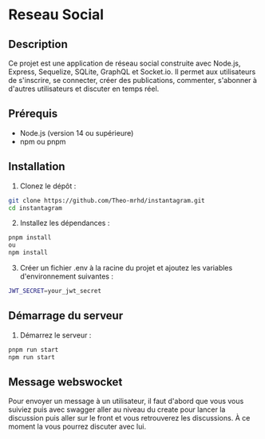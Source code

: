 # Reseau Social

## Description

Ce projet est une application de réseau social construite avec Node.js, Express, Sequelize, SQLite, GraphQL et Socket.io. Il permet aux utilisateurs de s'inscrire, se connecter, créer des publications, commenter, s'abonner à d'autres utilisateurs et discuter en temps réel.

## Prérequis

- Node.js (version 14 ou supérieure)
- npm ou pnpm

## Installation

1. Clonez le dépôt :

```sh
git clone https://github.com/Theo-mrhd/instantagram.git
cd instantagram
```

2. Installez les dépendances :

```sh
pnpm install
ou
npm install
```

3. Créer un fichier .env à la racine du projet et ajoutez les variables d'environnement suivantes :

```sh
JWT_SECRET=your_jwt_secret
```

## Démarrage du serveur

1. Démarrez le serveur :

```sh
pnpm run start
npm run start
```

## Message webswocket

Pour envoyer un message à un utilisateur, il faut d'abord que vous vous suiviez puis avec swagger aller au niveau du create pour lancer la discussion puis aller sur le front et vous retrouverez les discussions. À ce moment la vous pourrez discuter avec lui.
